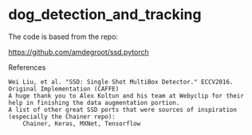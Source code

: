 # dog_detection_and_tracking
The code is based from the repo:

https://github.com/amdegroot/ssd.pytorch

References

    Wei Liu, et al. "SSD: Single Shot MultiBox Detector." ECCV2016.
    Original Implementation (CAFFE)
    A huge thank you to Alex Koltun and his team at Webyclip for their help in finishing the data augmentation portion.
    A list of other great SSD ports that were sources of inspiration (especially the Chainer repo):
        Chainer, Keras, MXNet, Tensorflow

